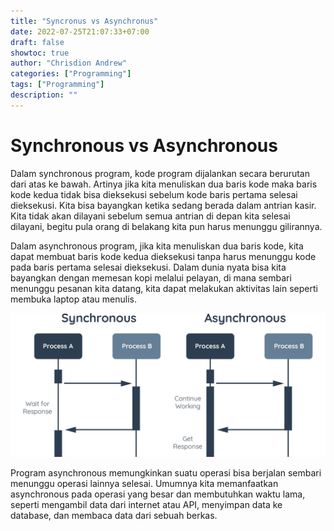 ```yaml
---
title: "Syncronus vs Asynchronus"
date: 2022-07-25T21:07:33+07:00
draft: false
showtoc: true
author: "Chrisdion Andrew"
categories: ["Programming"]
tags: ["Programming"]
description: ""
---
```


# Synchronous vs Asynchronous

Dalam synchronous program, kode program dijalankan secara berurutan dari atas ke bawah. Artinya jika kita menuliskan dua baris kode maka baris kode kedua tidak bisa dieksekusi sebelum kode baris pertama selesai dieksekusi. Kita bisa bayangkan ketika sedang berada dalam antrian kasir. Kita tidak akan dilayani sebelum semua antrian di depan kita selesai dilayani, begitu pula orang di belakang kita pun harus menunggu gilirannya.

Dalam asynchronous program, jika kita menuliskan dua baris kode, kita dapat membuat baris kode kedua dieksekusi tanpa harus menunggu kode pada baris pertama selesai dieksekusi. Dalam dunia nyata bisa kita bayangkan dengan memesan kopi melalui pelayan, di mana sembari menunggu pesanan kita datang, kita dapat melakukan aktivitas lain seperti membuka laptop atau menulis.

![Synchronous vs Asynchronous](./img/synchronous-vs-asynchronous.png#center)

Program asynchronous memungkinkan suatu operasi bisa berjalan sembari menunggu operasi lainnya selesai. Umumnya kita memanfaatkan asynchronous pada operasi yang besar dan membutuhkan waktu lama, seperti mengambil data dari internet atau API, menyimpan data ke database, dan membaca data dari sebuah berkas.
